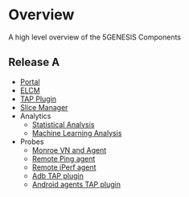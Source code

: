 # Overview
A high level overview of the 5GENESIS Components

## Release A

* [Portal](https://github.com/5genesis/Portal/tree/release_A)
* [ELCM](https://github.com/5genesis/ELCM/tree/release_A)
* [TAP Plugin](https://github.com/5genesis/TAP-plugins/tree/release_A)
* [Slice Manager](https://github.com/5genesis/katana-slice_manager/tree/Release_A)
* Analytics
  * [Statistical Analysis](https://github.com/5genesis/Analytics/tree/Release-A) 
  * [Machine Learning Analysis](https://gitlab.fokus.fraunhofer.de/5genesis/analytics/tree/Release-A)
* Probes
  * [Monroe VN and Agent](https://github.com/5genesis/monroe-experiment-core/tree/ReleaseA)
  * [Remote Ping agent](https://github.com/5genesis/Remote_Ping_Agent/tree/Release_A)
  * [Remote iPerf agent](https://github.com/5genesis/Remote_iPerf_Agent/tree/Release_A)
  * [Adb TAP plugin](https://gitlab.com/OpenTAP/Plugins/university-of-malaga/uma-android/-/tree/5genesis/release_a)
  * [Android agents TAP plugin](https://gitlab.com/OpenTAP/Plugins/university-of-malaga/uma-adb-agents/-/tree/5genesis/release_a)
